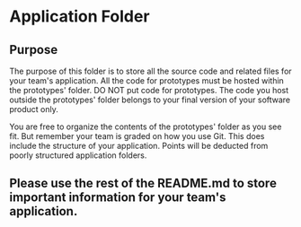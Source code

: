 # Application Folder

## Purpose
The purpose of this folder is to store all the source code and related files for your team's application. 
All the code for prototypes must be hosted within the prototypes' folder. DO NOT put code for prototypes. The code you
host outside the prototypes' folder belongs to your final version of your software product only. 

You are free to organize the contents of the prototypes' folder as you see fit. But remember your team is graded on how you use Git. 
This does include the structure of your application. Points will be deducted from poorly structured application folders.

## Please use the rest of the README.md to store important information for your team's application. 

